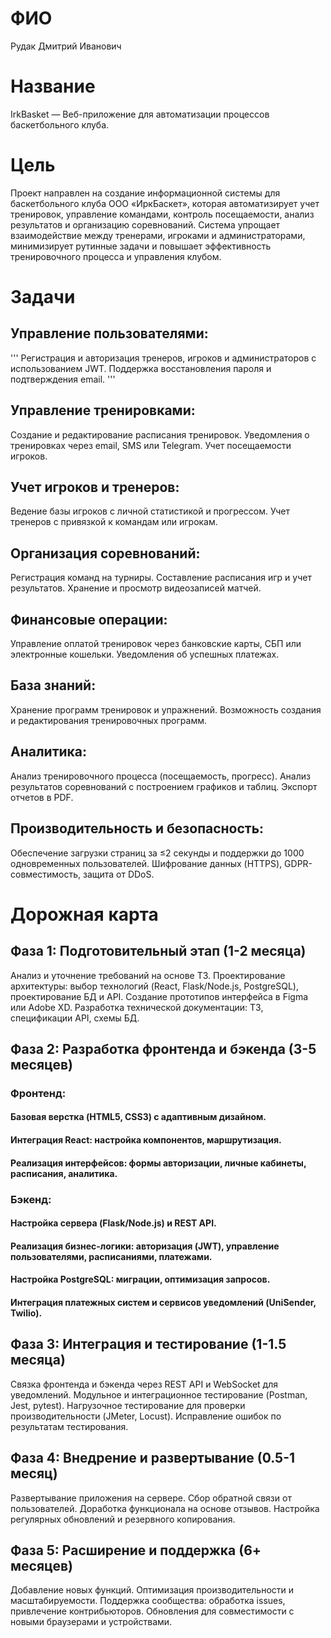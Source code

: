 # ФИО
Рудак Дмитрий Иванович

# Название
IrkBasket — Веб-приложение для автоматизации процессов баскетбольного клуба.

# Цель
Проект направлен на создание информационной системы для баскетбольного клуба ООО «ИркБаскет», которая автоматизирует учет тренировок, управление командами, контроль посещаемости, анализ результатов и организацию соревнований. 
Система упрощает взаимодействие между тренерами, игроками и администраторами, минимизирует рутинные задачи и повышает эффективность тренировочного процесса и управления клубом.

# Задачи
## Управление пользователями:
'''
Регистрация и авторизация тренеров, игроков и администраторов с использованием JWT.
Поддержка восстановления пароля и подтверждения email.
'''
## Управление тренировками:
Создание и редактирование расписания тренировок.
Уведомления о тренировках через email, SMS или Telegram.
Учет посещаемости игроков.
## Учет игроков и тренеров:
Ведение базы игроков с личной статистикой и прогрессом.
Учет тренеров с привязкой к командам или игрокам.
## Организация соревнований:
Регистрация команд на турниры.
Составление расписания игр и учет результатов.
Хранение и просмотр видеозаписей матчей.
## Финансовые операции:
Управление оплатой тренировок через банковские карты, СБП или электронные кошельки.
Уведомления об успешных платежах.
## База знаний:
Хранение программ тренировок и упражнений.
Возможность создания и редактирования тренировочных программ.
## Аналитика:
Анализ тренировочного процесса (посещаемость, прогресс).
Анализ результатов соревнований с построением графиков и таблиц.
Экспорт отчетов в PDF.
## Производительность и безопасность:
Обеспечение загрузки страниц за ≤2 секунды и поддержки до 1000 одновременных пользователей.
Шифрование данных (HTTPS), GDPR-совместимость, защита от DDoS.

# Дорожная карта
## Фаза 1: Подготовительный этап (1-2 месяца)
Анализ и уточнение требований на основе ТЗ.
Проектирование архитектуры: выбор технологий (React, Flask/Node.js, PostgreSQL), проектирование БД и API.
Создание прототипов интерфейса в Figma или Adobe XD.
Разработка технической документации: ТЗ, спецификации API, схемы БД.

## Фаза 2: Разработка фронтенда и бэкенда (3-5 месяцев)
### Фронтенд:
#### Базовая верстка (HTML5, CSS3) с адаптивным дизайном.
#### Интеграция React: настройка компонентов, маршрутизация.
#### Реализация интерфейсов: формы авторизации, личные кабинеты, расписания, аналитика.
### Бэкенд:
#### Настройка сервера (Flask/Node.js) и REST API.
#### Реализация бизнес-логики: авторизация (JWT), управление пользователями, расписаниями, платежами.
#### Настройка PostgreSQL: миграции, оптимизация запросов.
#### Интеграция платежных систем и сервисов уведомлений (UniSender, Twilio).

## Фаза 3: Интеграция и тестирование (1-1.5 месяца)
Связка фронтенда и бэкенда через REST API и WebSocket для уведомлений.
Модульное и интеграционное тестирование (Postman, Jest, pytest).
Нагрузочное тестирование для проверки производительности (JMeter, Locust).
Исправление ошибок по результатам тестирования.

## Фаза 4: Внедрение и развертывание (0.5-1 месяц)
Развертывание приложения на сервере.
Сбор обратной связи от пользователей.
Доработка функционала на основе отзывов.
Настройка регулярных обновлений и резервного копирования.

## Фаза 5: Расширение и поддержка (6+ месяцев)
Добавление новых функций.
Оптимизация производительности и масштабируемости.
Поддержка сообщества: обработка issues, привлечение контрибьюторов.
Обновления для совместимости с новыми браузерами и устройствами.
